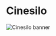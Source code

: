 # Cinesilo

![Cinesilo banner](https://user-images.githubusercontent.com/7026780/64142024-b421e780-cde0-11e9-953f-c338b02f2e31.jpeg)
